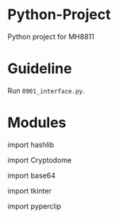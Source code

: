 # Python-Project
Python project for MH8811

# Guideline
Run `0901_interface.py`.

# Modules
import hashlib

import Cryptodome

import base64

import tkinter

import pyperclip
